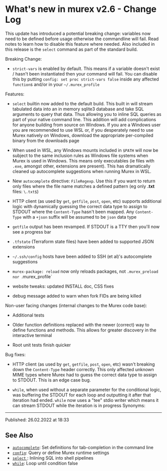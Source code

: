 # What's new in murex v2.6 - Change Log

This update has introduced a potential breaking change: variables now need to be defined before usage otherwise the commandline will fail. Read notes to learn how to disable this feature where needed. Also included in this release is the `select` command as part of the standard build.

Breaking Change:

- `strict-vars` is enabled by default. This means if a variable doesn't exist / hasn't been instantiated then your command will fail. You can disable this by putting `config: set proc strict-vars false` inside any affected `function`s and/or in your `~/.murex_profile`

Features:

- `select` builtin now added to the default build. This built in will stream tabulated data into an in memory sqlite3 database and take SQL arguments to query that data. Thus allowing you to inline SQL queries as part of your native command line. This addition will add complications for anyone building from source on Windows. If you are a Windows user you are recommended to use WSL or, if you desperately need to use Murex natively on Windows, download the appropriate per-compiled binary from the downloads page

- When used in WSL, any Windows mounts included in `$PATH` will now be subject to the same inclusion rules as Windows file systems when Murex is used in Windows. This means only executables (ie files with `.exe`, amongst other, extensions are present). This has dramatically cleaned up autocomplete suggestions when running Murex in WSL.

- New `autocomplete` directive: `FileRegexp`. Use this if you want to return only files where the file name matches a defined pattern (eg only **.txt** files: `\.txt$`)

- HTTP client (as used by `get`, `getfile`, `post`, `open`, etc) supports additional logic with dynamically guessing the correct data type to assign to STDOUT where the `Content-Type` hasn't been mapped. Any `Content-Type` with a `+json` suffix will be assumed to be `json` data type

- `getfile` output has been revamped. If STDOUT is a TTY then you'll now see a progress bar

- `.tfstate` (Terraform state files) have been added to supported JSON extensions

- `~/.ssh/config` hosts have been added to SSH (et al)'s autocomplete suggestions

- `murex-package: reload` now only reloads packages, not `.murex_preload nor `.murex_profile`

- website tweaks: updated INSTALL doc, CSS fixes

- debug message added to warn when fork FIDs are being killed

Non-user facing changes (internal changes to the Murex code base):

- Additional tests

- Older function definitions replaced with the newer (correct) way to define functions and methods. This allows for greater discovery in the interactive terminal

- Root unit tests finish quicker

Bug fixes:

- HTTP client (as used by `get`, `getfile`, `post`, `open`, etc) wasn't breaking down the `Content-Type` header correctly. This only affected unknown MIME types where Murex had to guess the correct data type to assign to STDOUT. This is an edge case bug.

- `while`, when used without a separate parameter for the conditional logic, was buffering the STDOUT for each loop and outputting it after that iteration had ended. `while` now uses a "tee" stdio writer which means it can stream STDOUT while the iteration is in progress Synonyms:

<hr>

Published: 26.02.2022 at 18:33

## See Also

- [`autocomplete`](../commands/autocomplete.md):
  Set definitions for tab-completion in the command line
- [`config`](../commands/config.md):
  Query or define Murex runtime settings
- [`select` ](../optional/select.md):
  Inlining SQL into shell pipelines
- [`while`](../commands/while.md):
  Loop until condition false
